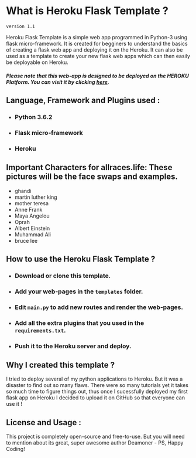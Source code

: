 # What is Heroku Flask Template ?
`version 1.1`

Heroku Flask Template is a simple web app programmed in Python-3 using flask micro-framework. It is created for begginers to understand the basics of creating a flask web app and deploying it on the Heroku. It can also be used as a template to create your new flask web apps which can then easily be deployable on Heroku.

##### Please note that this web-app is designed to be deployed on the HEROKU Platform. You can visit it by clicking [here](https://flasktemplate.herokuapp.com).

## Language, Framework and Plugins used :
- ### Python 3.6.2
- ### Flask micro-framework
- ### Heroku

## Important Characters for allraces.life: These pictures will be the face swaps and examples.
  - ghandi
  - martin luther king
  - mother teresa
  - Anne Frank
  - Maya Angelou
  - Oprah
  - Albert Einstein
  - Muhammad Ali
  - bruce lee

## How to use the Heroku Flask Template ?
- ### Download or clone this template.
- ### Add your web-pages in the `templates` folder.
- ### Edit `main.py` to add new routes and render the web-pages.
- ### Add all the extra plugins that you used in the `requirements.txt`.
- ### Push it to the Heroku server and deploy.

## Why I created this template ?
I tried to deploy several of my python applications to Heroku. But it was a disaster to find out so many flaws. There were so many tutorials yet it takes so much time to figure things out, thus once I sucessfully deployed my first flask app on Heroku I decided to upload it on GitHub so that everyone can use it !

## License and Usage :

This project is completely open-source and free-to-use. But you will need to mention about its great, super awesome author Deamoner -  PS, Happy Coding!
